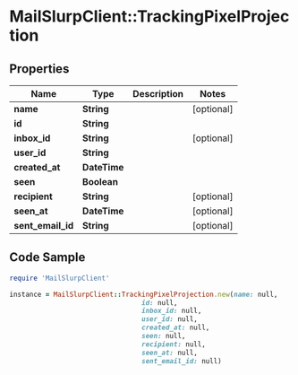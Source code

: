 # MailSlurpClient::TrackingPixelProjection

## Properties

Name | Type | Description | Notes
------------ | ------------- | ------------- | -------------
**name** | **String** |  | [optional] 
**id** | **String** |  | 
**inbox_id** | **String** |  | [optional] 
**user_id** | **String** |  | 
**created_at** | **DateTime** |  | 
**seen** | **Boolean** |  | 
**recipient** | **String** |  | [optional] 
**seen_at** | **DateTime** |  | [optional] 
**sent_email_id** | **String** |  | [optional] 

## Code Sample

```ruby
require 'MailSlurpClient'

instance = MailSlurpClient::TrackingPixelProjection.new(name: null,
                                 id: null,
                                 inbox_id: null,
                                 user_id: null,
                                 created_at: null,
                                 seen: null,
                                 recipient: null,
                                 seen_at: null,
                                 sent_email_id: null)
```


